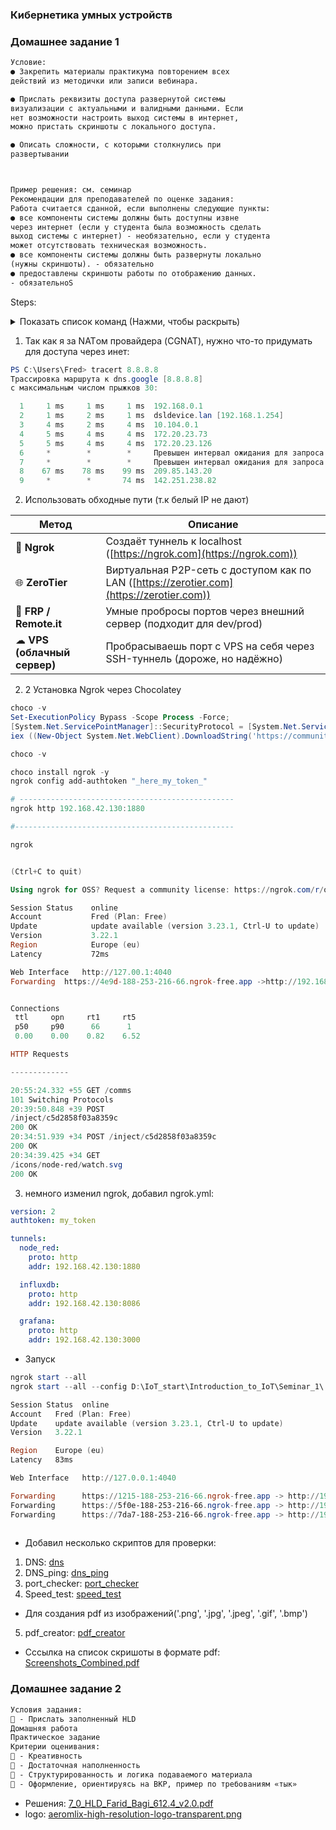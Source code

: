 ### Кибернетика умных устройств
### Домашнее задание 1
```txt
Условие:
● Закрепить материалы практикума повторением всех
действий из методички или записи вебинара.

● Прислать реквизиты доступа развернутой системы
визуализации с актуальными и валидными данными. Если
нет возможности настроить выход системы в интернет,
можно пристать скриншоты с локального доступа.

● Описать сложности, с которыми столкнулись при
развертывании



Пример решения: см. семинар
Рекомендации для преподавателей по оценке задания:
Работа считается сданной, если выполнены следующие пункты:
● все компоненты системы должны быть доступны извне
через интернет (если у студента была возможность сделать
выход системы с интернет) - необязательно, если у студента
может отсутствовать техническая возможность.
● все компоненты системы должны быть развернуты локально
(нужны скриншоты). - обязательно
● предоставлены скриншоты работы по отображению данных.
- обязательноS

```

Steps:
<details> <summary>Показать список команд (Нажми, чтобы раскрыть)</summary>

```sh
#!/bin/bash 

_______________________________________________________________________________

cat > /etc/default/grub <<EOF
GRUB_DEFAULT=0
GRUB_TIMEOUT=0
GRUB_DISTRIBUTOR=`lsb_release -i -s 2> /dev/null || echo Debian`
GRUB_CMDLINE_LINUX_DEFAULT="quiet text mitigations=off nowatchdog processor.ignore_ppc=1 cpufreq.default_governor=performance ipv6.disable=1 apparmor=0 selinux=0 debug=-1"
GRUB_CMDLINE_LINUX=""
GRUB_DISABLE_LINUX_RECOVERY=true
GRUB_DISABLE_OS_PROBER=true
GRUB_TERMINAL=console
EOF


echo "net.ipv4.ip_forward=1" >> /etc/sysctl.conf && \
echo "net.ipv4.conf.all.forwarding=1" >> /etc/sysctl.conf && \
sysctl -p /etc/sysctl.conf && \
systemctl stop cron && \
systemctl stop apparmor && \
systemctl stop console-setup && \
systemctl stop keyboard-setup && \
systemctl disable cron && \
systemctl disable apparmor && \
systemctl disable console-setup && \
systemctl disable keyboard-setup && \
systemctl set-default multi-user.target && \
apt install -y sudo curl wget gnupg2 systemd-timesyncd htop && \
sed -i 's/#NTP=/NTP=1.ru.pool.ntp.org/' /etc/systemd/timesyncd.conf && \
systemctl restart systemd-timesyncd && \
update-grub && \
reboot

df -h
_______________________________________________________________________________

# Установка Mosquitto 2.0.18 + настройка 

sudo apt install -y mosquitto mosquitto-clients
sudo mosquitto_passwd -c /etc/mosquitto/passwd IoT && \
sudo chmod 777 /etc/mosquitto/passwd
123
123

sudo cat > /etc/mosquitto/conf.d/default.conf <<EOF
allow_anonymous false
password_file /etc/mosquitto/passwd
listener 1883
EOF


sudo systemctl restart mosquitto

mosquitto_sub -h 192.168.42.130 -p 1883 -t GB -u "IoT" -P "123"

mosquitto_pub -h 192.168.42.130 -p 1883 -t GB -m "Hello, GB!" -u "IoT" -P "123"

mosquitto_pub -h 192.168.42.130 -p 1883 -t GB -m "Hello agin" -u "IoT" -P "123"
mosquitto_pub -h 192.168.42.130 -p 1883 -t GB -m "2222.5" -u "IoT" -P "123"

_______________________________________________________________________________

# Установка Node.js 20 + node-red + админка


sudo apt-get update && sudo apt-get install -y ca-certificates curl gnupg && \
curl -fsSL https://deb.nodesource.com/gpgkey/nodesource-repo.gpg.key | sudo gpg --dearmor -o /etc/apt/keyrings/nodesource.gpg && \
NODE_MAJOR=22 && \
echo "deb [signed-by=/etc/apt/keyrings/nodesource.gpg] https://deb.nodesource.com/node_$NODE_MAJOR.x nodistro main" | sudo tee /etc/apt/sources.list.d/nodesource.list && \
sudo apt-get update && sudo apt-get install nodejs -y && \
bash <(curl -sL https://raw.githubusercontent.com/node-red/linux-installers/master/deb/update-nodejs-and-nodered) && \
sudo systemctl enable nodered && \
sudo systemctl start nodered

# 'Устновить палитру node-red-contrib-influxdb node-red-node-random/random-generator_node-red-contrib'
# admin
# darfie2211
# user
# darfie2211

# http://192.168.42.130:1880/

_______________________________________________________________________________


# Установка WireGuard
sudo curl -O https://raw.githubusercontent.com/angristan/wireguard-install/master/wireguard-install.sh && \
sudo chmod +x wireguard-install.sh && \
sudo ./wireguard-install.sh

sudo nano /etc/wireguard/wg0.conf
'remove all ipv6'

sudo systemctl restart wg-quick@wg0
reboot

wg show

root@debian:~# wg show
interface: wg0
  public key: fke//iPzZlH06+aj1gBjOW0ZfKZKoyQ993XrdYOeFT8=
  private key: (hidden)
  listening port: 52588

peer: BtWyS3dwdnzFbB337K3Ve+L7kOixmd26tCuTsfXYLRU=
  preshared key: (hidden)
  endpoint: 192.168.42.1:64379
  allowed ips: 10.66.66.2/32
  latest handshake: 1 minute, 41 seconds ago
  transfer: 4.08 MiB received, 334.01 KiB sent
root@debian:~# 

_______________________________________________________________________________

# Установка InfluxDB2 + Telegraf + Grafana (версии надо актуализировать вручную на сайтах по загрузке)

sudo wget -q https://repos.influxdata.com/influxdata-archive_compat.key && \
sudo echo '393e8779c89ac8d958f81f942f9ad7fb82a25e133faddaf92e15b16e6ac9ce4c influxdata-archive_compat.key' | sha256sum -c && cat influxdata-archive_compat.key | gpg --dearmor | sudo tee /etc/apt/trusted.gpg.d/influxdata-archive_compat.gpg > /dev/null && \
sudo echo 'deb [signed-by=/etc/apt/trusted.gpg.d/influxdata-archive_compat.gpg] https://repos.influxdata.com/debian stable main' | sudo tee /etc/apt/sources.list.d/influxdata.list && \
sudo apt-get install -y adduser libfontconfig1 musl && \
sudo wget https://dl.grafana.com/oss/release/grafana_11.1.0_amd64.deb && \
sudo dpkg -i grafana_11.1.0_amd64.deb && \
sudo rm /root/grafana_11.1.0_amd64.deb && \
sudo systemctl enable grafana-server && \
sudo systemctl start grafana-server && \
sudo apt-get update && sudo apt-get install -y influxdb2 telegraf && \
sudo systemctl start influxd && \
sudo systemctl enable telegraf


http://192.168.42.130:8086/onboarding/2

# ZAM7zNEf3HKezSrCxEAbMQ4t3pW8-u7KcCl1fb1TqP32NYeVZMIfKVjudrl8HZLWP3BudoZBDKFNdDS3Co9U_Q==

sudo cat > /etc/telegraf/telegraf.conf <<EOF
# Configuration for telegraf agent
[agent]
  interval = "15s"
  round_interval = true
  metric_batch_size = 250
  metric_buffer_limit = 2500
  collection_jitter = "0s"
  flush_interval = "15s"
  flush_jitter = "0s"
  precision = ""
  hostname = ""
  omit_hostname = false

[[outputs.influxdb_v2]]
  urls = ["http://192.168.42.130:8086"]
  token = "ZAM7zNEf3HKezSrCxEAbMQ4t3pW8-u7KcCl1fb1TqP32NYeVZMIfKVjudrl8HZLWP3BudoZBDKFNdDS3Co9U_Q=="
  organization = "IoT"
  bucket = "IoT"

[[inputs.mqtt_consumer]]
  servers = ["tcp://192.168.42.130:1883"]
  topics = ["#"]
  username = "IoT"
  password = "123"
  data_format = "value"
  data_type = "float"
EOF


#Фикс запуска Telegraf
sudo sed -i 14i\ 'RestartSec=2s' /lib/systemd/system/telegraf.service && \
sudo systemctl daemon-reload


# #Grafana на 80 порт (вместо 3000) - опционально, для доступа без указания порта
# sudo sed -i 's/;http_port = 3000/http_port = 80/' /etc/grafana/grafana.ini && \
# sudo sed -i 52i\ 'CapabilityBoundingSet=CAP_NET_BIND_SERVICE' /lib/systemd/system/grafana-server.service && \
# sudo sed -i 53i\ 'AmbientCapabilities=CAP_NET_BIND_SERVICE' /lib/systemd/system/grafana-server.service && \
# sudo sed -i 54i\ 'PrivateUsers=false' /lib/systemd/system/grafana-server.service && \
# sudo systemctl daemon-reload && \
# sudo systemctl restart grafana-server




# node-red-contrib-influxdb
# random-generator_node-red-contrib

```
</details>

1. Так как я за NATом провайдера (CGNAT), нужно что-то придумать для доступа через инет: 
```ps1
PS C:\Users\Fred> tracert 8.8.8.8
Трассировка маршрута к dns.google [8.8.8.8]
с максимальным числом прыжков 30:

  1     1 ms     1 ms     1 ms  192.168.0.1
  2     1 ms     2 ms     1 ms  dsldevice.lan [192.168.1.254]
  3     4 ms     2 ms     4 ms  10.104.0.1
  4     5 ms     4 ms     4 ms  172.20.23.73
  5     5 ms     4 ms     4 ms  172.20.23.126
  6     *        *        *     Превышен интервал ожидания для запроса.
  7     *        *        *     Превышен интервал ожидания для запроса.
  8    67 ms    78 ms    99 ms  209.85.143.20
  9     *        *       74 ms  142.251.238.82

```

2. Использовать обходные пути (т.к белый IP не дают)

| Метод                       | Описание                                                                                  |
| --------------------------- | ----------------------------------------------------------------------------------------- |
| 🧩 **Ngrok**                | Создаёт туннель к localhost ([https://ngrok.com](https://ngrok.com))                      |
| 🌐 **ZeroTier**             | Виртуальная P2P-сеть с доступом как по LAN ([https://zerotier.com](https://zerotier.com)) |
| 🧱 **FRP / Remote.it**      | Умные пробросы портов через внешний сервер (подходит для dev/prod)                        |
| ☁ **VPS (облачный сервер)** | Пробрасываешь порт с VPS на себя через SSH-туннель (дороже, но надёжно)                   |

2. 2 Установка Ngrok через Chocolatey

```ps1
choco -v
Set-ExecutionPolicy Bypass -Scope Process -Force;
[System.Net.ServicePointManager]::SecurityProtocol = [System.Net.ServicePointManager]::SecurityProtocol -bor 3072;
iex ((New-Object System.Net.WebClient).DownloadString('https://community.chocolatey.org/install.ps1'))

choco -v

choco install ngrok -y
ngrok config add-authtoken "_here_my_token_"

# ------------------------------------------------
ngrok http 192.168.42.130:1880

#-------------------------------------------------

ngrok


(Ctrl+C to quit)

Using ngrok for OSS? Request a community license: https://ngrok.com/r/oss 

Session Status    online
Account           Fred (Plan: Free)
Update            update available (version 3.23.1, Ctrl-U to update) 
Version           3.22.1
Region            Europe (eu)
Latency           72ms

Web Interface   http://127.00.1:4040
Forwarding  https://4e9d-188-253-216-66.ngrok-free.app ->http://192.168.42.130:1880 


Connections        
 ttl     opn     rt1     rt5   
 p50     p90      66      1   
 0.00    0.00    0.82    6.52

HTTP Requests           

-------------

20:55:24.332 +55 GET /comms           
101 Switching Protocols
20:39:50.848 +39 POST
/inject/c5d2858f03a8359c       
200 OK
20:34:51.939 +34 POST /inject/c5d2858f03a8359c     
200 OK
20:34:39.425 +34 GET
/icons/node-red/watch.svg       
200 OK
```

3. немного изменил ngrok, добавил  ngrok.yml:

```yaml
version: 2
authtoken: my_token

tunnels:
  node_red:
    proto: http
    addr: 192.168.42.130:1880

  influxdb:
    proto: http
    addr: 192.168.42.130:8086

  grafana:
    proto: http
    addr: 192.168.42.130:3000

```
* Запуск
```ps1
ngrok start --all
ngrok start --all --config D:\IoT_start\Introduction_to_IoT\Seminar_1\.ngrok2\ngrok.yml
```
```ps1
Session Status  online
Account   Fred (Plan: Free)
Update    update available (version 3.23.1, Ctrl-U to update) 
Version   3.22.1

Region    Europe (eu)
Latency   83ms

Web Interface   http://127.0.0.1:4040

Forwarding      https://1215-188-253-216-66.ngrok-free.app -> http://192.168.42.130:8086 
Forwarding      https://5f0e-188-253-216-66.ngrok-free.app -> http://192.168.42.130:3000 
Forwarding      https://7da7-188-253-216-66.ngrok-free.app -> http://192.168.42.130:1880
 

```
* Добавил несколько скриптов для проверки:
 1. DNS: [dns](https://github.com/555-F-a-r-id-555/Introduction_to_IoT/blob/main/Seminar_1/DNS.py)
 2. DNS_ping: [dns_ping](https://github.com/555-F-a-r-id-555/Introduction_to_IoT/blob/main/Seminar_1/ping_v2.py)
 3. port_checker: [port_checker](https://github.com/555-F-a-r-id-555/Introduction_to_IoT/blob/main/Seminar_1/port_checker_v2.py)
 4. Speed_test: [speed_test](https://github.com/555-F-a-r-id-555/Introduction_to_IoT/blob/main/Seminar_1/internet_speed_test.py)
 * Для создания pdf из изображений('.png', '.jpg', '.jpeg', '.gif', '.bmp')
 5. pdf_creator: [pdf_creator](https://github.com/555-F-a-r-id-555/Introduction_to_IoT/blob/main/Seminar_1/pdf_creator.py)


* Сссылка на  список скришоты в формате pdf:
    [Screenshots_Combined.pdf](https://github.com/555-F-a-r-id-555/Introduction_to_IoT/blob/main/Seminar_1/Img/res/Screenshots_Combined.pdf)


### Домашнее задание 2

```txt
Условия задания:
📍 - Прислать заполненный HLD
Домашняя работа
Практическое задание
Критерии оценивания:
📍 - Креативность
📍 - Достаточная наполненность
📍 - Структурированность и логика подаваемого материала
📍 - Оформление, ориентируясь на ВКР, пример по требованиям «тык»
```

* Решения: [7_0_HLD_Farid_Bagi_612.4_v2.0.pdf](https://github.com/555-F-a-r-id-555/Introduction_to_IoT/blob/main/Seminar_2/7_0_HLD_Farid_Bagi_612.4_v2.0.pdf)
* logo: [aeromlix-high-resolution-logo-transparent.png](https://github.com/555-F-a-r-id-555/Introduction_to_IoT/blob/main/Seminar_2/aeromlix-high-resolution-logo-transparent.png)







